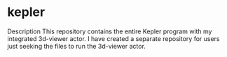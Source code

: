 kepler
======
Description This repository contains the entire Kepler program with my integrated 3d-viewer actor. 
I have created a separate repository for users just seeking the files to run the 3d-viewer actor.
